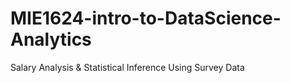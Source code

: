 # MIE1624-intro-to-DataScience-Analytics
Salary Analysis &amp; Statistical Inference Using Survey Data 
